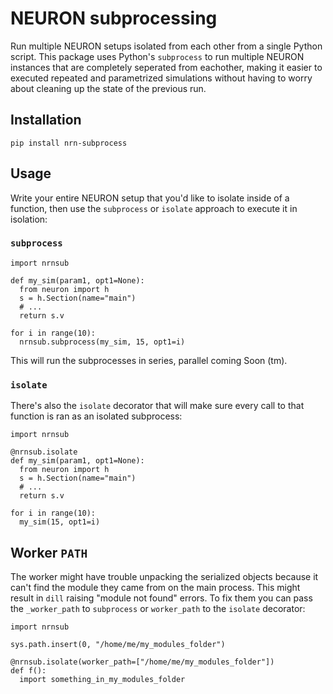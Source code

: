 # NEURON subprocessing

Run multiple NEURON setups isolated from each other from a single Python script.
This package uses Python's `subprocess` to run multiple NEURON instances that
are completely seperated from eachother, making it easier to executed repeated
and parametrized simulations without having to worry about cleaning up the state
of the previous run.

## Installation

```
pip install nrn-subprocess
```

## Usage

Write your entire NEURON setup that you'd like to isolate inside of a function,
then use the `subprocess` or `isolate` approach to execute it in isolation:

### `subprocess`

```
import nrnsub

def my_sim(param1, opt1=None):
  from neuron import h
  s = h.Section(name="main")
  # ...
  return s.v

for i in range(10):
  nrnsub.subprocess(my_sim, 15, opt1=i)
```

This will run the subprocesses in series, parallel coming Soon (tm).

### `isolate`

There's also the `isolate` decorator that will make sure every call to that function is
ran as an isolated subprocess:

```
import nrnsub

@nrnsub.isolate
def my_sim(param1, opt1=None):
  from neuron import h
  s = h.Section(name="main")
  # ...
  return s.v

for i in range(10):
  my_sim(15, opt1=i)
```

## Worker `PATH`

The worker might have trouble unpacking the serialized objects because it can't
find the module they came from on the main process. This might result in `dill`
raising "module not found" errors. To fix them you can pass the `_worker_path` to
`subprocess` or `worker_path` to the `isolate` decorator:

```
import nrnsub

sys.path.insert(0, "/home/me/my_modules_folder")

@nrnsub.isolate(worker_path=["/home/me/my_modules_folder"])
def f():
  import something_in_my_modules_folder
```
